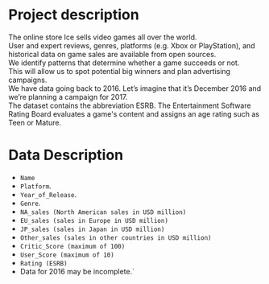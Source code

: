 # Project description  

The online store Ice sells video games all over the world.  
User and expert reviews, genres, platforms (e.g. Xbox or PlayStation), and historical data on game sales are available from open sources.  
We identify patterns that determine whether a game succeeds or not.  
This will allow us to spot potential big winners and plan advertising campaigns.  
We have data going back to 2016. Let’s imagine that it’s December 2016 and we’re planning a campaign for 2017.  
The dataset contains the abbreviation ESRB. The Entertainment Software Rating Board evaluates a game's content and assigns an age rating such as Teen or Mature.


# Data Description 
* `Name`     
* `Platform`.   
* `Year_of_Release`.   
* `Genre`.       
* `NA_sales (North American sales in USD million)`  
* `EU_sales (sales in Europe in USD million)` 
* `JP_sales (sales in Japan in USD million)`  
* `Other_sales (sales in other countries in USD million)` 
* `Critic_Score (maximum of 100)` 
* `User_Score (maximum of 10)` 
* `Rating (ESRB)` 
* Data for 2016 may be incomplete.`
